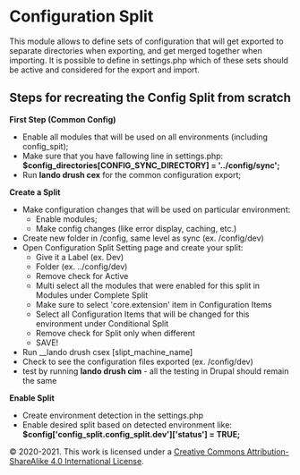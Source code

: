 <!-- @format -->

# Configuration Split

This module allows to define sets of configuration that will get exported to separate directories when exporting, and get merged together when importing. It is possible to define in settings.php which of these sets should be active and considered for the export and import.

## Steps for recreating the Config Split from scratch

**First Step (Common Config)**

- Enable all modules that will be used on all environments (including config_spit);
- Make sure that you have fallowing line in settings.php: **$config_directories[CONFIG_SYNC_DIRECTORY] = '../config/sync';**
- Run **lando drush cex** for the common configuration export;

**Create a Split**

- Make configuration changes that will be used on particular environment:
  - Enable modules;
  - Make config changes (like error display, caching, etc.)
- Create new folder in /config, same level as sync (ex. /config/dev)
- Open Configuration Split Setting page and create your split:
  - Give it a Label (ex. Dev)
  - Folder (ex. ../config/dev)
  - Remove check for Active
  - Multi select all the modules that were enabled for this split in Modules under Complete Split
  - Make sure to select 'core.extension' item in Configuration Items
  - Select all Configuration Items that will be changed for this environment under Conditional Split
  - Remove check for Split only when different
  - SAVE!
- Run \_\_lando drush csex [slipt_machine_name]
- Check to see the configuration files exported (ex. /config/dev)
- test by running **lando drush cim** - all the testing in Drupal should remain the same

**Enable Split**

- Create environment detection in the settings.php
- Enable desired split based on detected environment like: **$config['config_split.config_split.dev']['status'] = TRUE;**

© 2020-2021. This work is licensed under a [Creative Commons Attribution-ShareAlike 4.0 International License](http://creativecommons.org/licenses/by-sa/4.0/).
